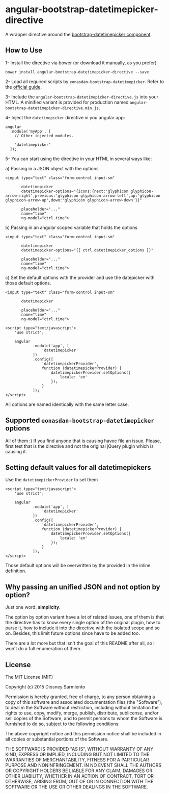 # angular-bootstrap-datetimepicker-directive

A wrapper directive around the [bootstrap-datetimepicker component](http://eonasdan.github.io/bootstrap-datetimepicker/).

## How to Use

1- Install the directive via bower (or download it manually, as you prefer)

	bower install angular-bootstrap-datetimepicker-directive --save

2- Load all required scripts by `eonasdan-bootstrap-datetimepicker`.
Refer to the [official guide](http://eonasdan.github.io/bootstrap-datetimepicker/Installing/).

3- Include the `angular-bootstrap-datetimepicker-directive.js` into your HTML.
A minified variant is provided for production named `angular-bootstrap-datetimepicker-directive.min.js`.

4- Inject the `datetimepicker` directive in you angular app:

	angular
	  .module('myApp', [
	    // Other injected modules.

	    'datetimepicker'
	  ]);

5- You can start using the directive in your HTML in several ways like:

a) Passing in a JSON object with the options

	<input type="text" class="form-control input-sm"

	       datetimepicker
	       datetimepicker-options="{icons:{next:'glyphicon glyphicon-arrow-right',previous:'glyphicon glyphicon-arrow-left',up:'glyphicon glyphicon-arrow-up',down:'glyphicon glyphicon-arrow-down'}}"

	       placeholder="..."
	       name="time"
	       ng-model="ctrl.time">

b) Passing in an angular scoped variable that holds the options

	<input type="text" class="form-control input-sm"

	       datetimepicker
	       datetimepicker-options="{{ ctrl.datetimepicker_options }}"

	       placeholder="..."
	       name="time"
	       ng-model="ctrl.time">

c) Set the default options with the provider and use the datepicker with those
default options.

	<input type="text" class="form-control input-sm"

	       datetimepicker

	       placeholder="..."
	       name="time"
	       ng-model="ctrl.time">

	<script type="text/javascript">
		'use strict';

		angular
				.module('app', [
					'datetimepicker'
				])
				.config([
					'datetimepickerProvider',
					function (datetimepickerProvider) {
						datetimepickerProvider.setOptions({
							locale: 'en'
						});
					}
				]);
	</script>

All options are named identically with the same letter case.

## Supported `eonasdan-bootstrap-datetimepicker` options

All of them :) If you find anyone that is causing havoc file an issue. Please,
first test that is the directive and not the original jQuery plugin which is
causing it.

## Setting default values for all datetimepickers

Use the `datetimepickerProvider` to set them

	<script type="text/javascript">
		'use strict';

		angular
				.module('app', [
					'datetimepicker'
				])
				.config([
					'datetimepickerProvider',
					function (datetimepickerProvider) {
						datetimepickerProvider.setOptions({
							locale: 'en'
						});
					}
				]);
	</script>

Those default options will be overwritten by the provided in the inline definition.

## Why passing an unified JSON and not option by option?

Just one word: **simplicity**.

The option by option variant have a lot of related issues, one of them is that
the directive has to know every single option of the original plugin, how to parse
it, how to include it into the directive with the isolated scope and so on.
Besides, this limit future options since have to be added too.

There are a lot more but that isn't the goal of this README after all, so I won't
do a full enumeration of them.

## License

The MIT License (MIT)

Copyright (c) 2015 Diosney Sarmiento

Permission is hereby granted, free of charge, to any person obtaining a copy
of this software and associated documentation files (the "Software"), to deal
in the Software without restriction, including without limitation the rights
to use, copy, modify, merge, publish, distribute, sublicense, and/or sell
copies of the Software, and to permit persons to whom the Software is
furnished to do so, subject to the following conditions:

The above copyright notice and this permission notice shall be included in
all copies or substantial portions of the Software.

THE SOFTWARE IS PROVIDED "AS IS", WITHOUT WARRANTY OF ANY KIND, EXPRESS OR
IMPLIED, INCLUDING BUT NOT LIMITED TO THE WARRANTIES OF MERCHANTABILITY,
FITNESS FOR A PARTICULAR PURPOSE AND NONINFRINGEMENT. IN NO EVENT SHALL THE
AUTHORS OR COPYRIGHT HOLDERS BE LIABLE FOR ANY CLAIM, DAMAGES OR OTHER
LIABILITY, WHETHER IN AN ACTION OF CONTRACT, TORT OR OTHERWISE, ARISING FROM,
OUT OF OR IN CONNECTION WITH THE SOFTWARE OR THE USE OR OTHER DEALINGS IN
THE SOFTWARE.